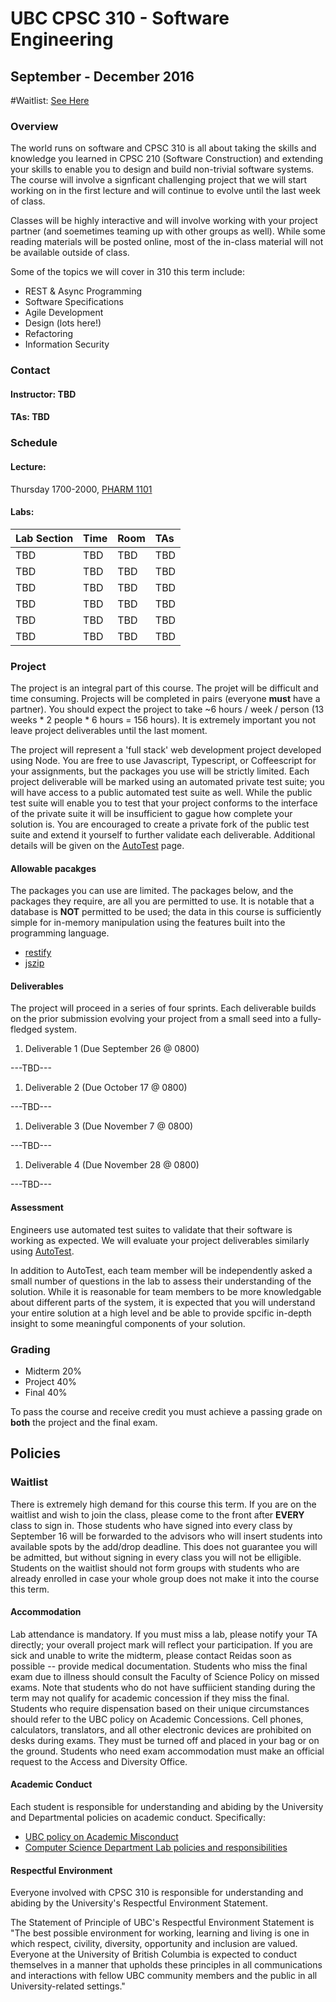 # UBC CPSC 310 - Software Engineering
## September - December 2016

#Waitlist: [See Here](#waitlist)

### Overview

The world runs on software and CPSC 310 is all about taking the skills and knowledge you learned in CPSC 210 (Software Construction) and extending your skills to enable you to design and build non-trivial software systems. The course will involve a signficant challenging project that we will start working on in the first lecture and will continue to evolve until the last week of class.

Classes will be highly interactive and will involve working with your project partner (and soemetimes teaming up with other groups as well). While some reading materials will be posted online, most of the in-class material will not be available outside of class.

Some of the topics we will cover in 310 this term include:

* REST & Async Programming
* Software Specifications
* Agile Development
* Design (lots here!)
* Refactoring
* Information Security

### Contact

#### Instructor: TBD

#### TAs: TBD

### Schedule

#### Lecture: 

Thursday 1700-2000, [PHARM 1101](https://www.google.ca/maps/place/UBC+Faculty+of+Pharmaceutical+Sciences/@49.2615914,-123.2486782,17z/data=!4m21!1m15!4m14!1m6!1m2!1s0x548672cbc595e6a1:0xab34e40e58012409!2sICICS+Computer+Science,+2366+Main+Mall,+Vancouver,+BC+V6T+1Z4!2m2!1d-123.2488201!2d49.2611817!1m6!1m2!1s0x548672c8e6d17b6b:0x2f4024c0ac3282d9!2sUBC+Faculty+of+Pharmaceutical+Sciences,+Pharmaceutical+Sciences+Building,+Wesbrook+Mall,+Vancouver,+BC+V6T+1Z3!2m2!1d-123.243277!2d49.262386!3m4!1s0x0000000000000000:0x2f4024c0ac3282d9!8m2!3d49.2623861!4d-123.2432771)

#### Labs:

| Lab Section | Time       | Room  | TAs        |
| :---------  |:---------- | :-----|:-----------|
| TBD         | TBD        | TBD   |TBD         |
| TBD         | TBD        | TBD   |TBD         |
| TBD         | TBD        | TBD   |TBD         |
| TBD         | TBD        | TBD   |TBD         |
| TBD         | TBD        | TBD   |TBD         |
| TBD         | TBD        | TBD   |TBD         |

### Project

The project is an integral part of this course. The projet will be difficult and time consuming. Projects will be completed in pairs (everyone **must** have a partner). You should expect the project to take ~6 hours / week / person (13 weeks * 2 people * 6 hours = 156 hours). It is extremely important you not leave project deliverables until the last moment.

The project will represent a 'full stack' web development project developed using Node. You are free to use Javascript, Typescript, or Coffeescript for your assignments, but the packages you use will be strictly limited. Each project deliverable will be marked using an automated private test suite; you will have access to a public automated test suite as well. While the public test suite will enable you to test that your project conforms to the interface of the private suite it will be insufficient to gague how complete your solution is. You are encouraged to create a private fork of the public test suite and extend it yourself to further validate each deliverable. Additional details will be given on the [AutoTest](AutoTest.md) page.


#### Allowable pacakges

The packages you can use are limited. The packages below, and the packages they require, are all you are permitted to use. It is notable that a database is **NOT** permitted to be used; the data in this course is sufficiently simple for in-memory manipulation using the features built into the programming language.

* [restify](https://www.npmjs.com/package/restify)
* [jszip](https://www.npmjs.com/package/jszip)

#### Deliverables

The project will proceed in a series of four sprints. Each deliverable builds on the prior submission evolving your project from a small seed into a fully-fledged system.

1. Deliverable 1 (Due September 26 @ 0800)

---TBD---

1. Deliverable 2 (Due October 17 @ 0800)

---TBD---

1. Deliverable 3 (Due November 7 @ 0800)

---TBD---

1. Deliverable 4 (Due November 28 @ 0800)

---TBD---


#### Assessment

Engineers use automated test suites to validate that their software is working as expected. We will evaluate your project deliverables similarly using [AutoTest](AutoTest.md).

In addition to AutoTest, each team member will be independently asked a small number of questions in the lab to assess their understanding of the solution. While it is reasonable for team members to be more knowledgable about different parts of the system, it is expected that you will understand your entire solution at a high level and be able to provide spcific in-depth insight to some meaningful components of your solution.

### Grading

* Midterm 20%
* Project 40% 
* Final 40%

To pass the course and receive credit you must achieve a passing grade on **both** the project and the final exam.

## Policies

<a name="waitlist"></a>
### Waitlist

There is extremely high demand for this course this term. If you are on the waitlist and wish to join the class, please come to the front after **EVERY** class to sign in. Those students who have signed into every class by September 16 will be forwarded to the advisors who will insert students into available spots by the add/drop deadline. This does not guarantee you will be admitted, but without signing in every class you will not be elligible. Students on the waitlist should not form groups with students who are already enrolled in case your whole group does not make it into the course this term.

#### Accommodation

Lab attendance is mandatory. If you must miss a lab, please notify your TA directly; your overall project mark will reflect your participation.
If you are sick and unable to write the midterm, please contact Reidas soon as possible -- provide medical documentation.
Students who miss the final exam due to illness should consult the Faculty of Science Policy on missed exams. Note that students who do  not have suffiicient standing during the term may not qualify for academic concession if they miss the final.
Students who require dispensation based on their unique circumstances should refer to the UBC policy on Academic Concessions.
Cell phones, calculators, translators, and all other electronic devices are prohibited on desks during exams. They must be turned off and placed in your bag or on the ground. Students who need exam accommodation must make an official request to the Access and Diversity Office.

#### Academic Conduct

Each student is responsible for understanding and abiding by the University and Departmental policies on academic conduct. Specifically:

* [UBC policy on Academic Misconduct](http://www.calendar.ubc.ca/vancouver/index.cfm?tree=3,54,111,959)
* [Computer Science Department Lab policies and responsibilities](https://www.cs.ubc.ca/our-department/administration/policies/collaboration)

#### Respectful Environment

Everyone involved with CPSC 310 is responsible for understanding and abiding by the University's Respectful Environment Statement.

The Statement of Principle of UBC's Respectful Environment Statement is "The best possible environment for working, learning and living is one in which respect, civility, diversity, opportunity and inclusion are valued. Everyone at the University of British Columbia is expected to conduct themselves in a manner that upholds these principles in all communications and interactions with fellow UBC community members and the public in all University-related settings."
